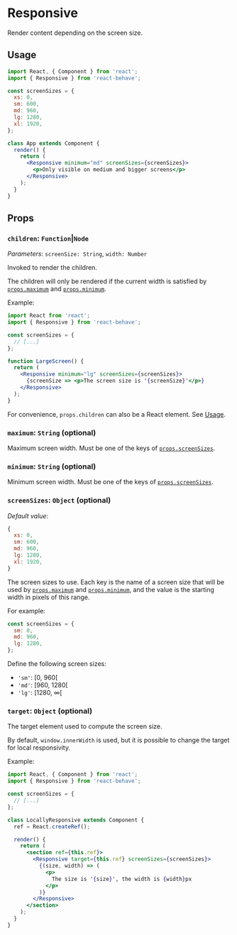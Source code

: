 <!--
  THIS FILE WAS GENERATED!
  Don't make any changes in it, update src/components/Responsive/Responsive.js instead.
  If you still need to make changes in this file, remove this header so it won't be overridden.
-->

# Responsive

[props-minimum]: #minimum-string-optional
[props-maximum]: #maximum-string-optional
[props-screensizes]: #screensizes-object-optional

Render content depending on the screen size.

## Usage

```jsx
import React, { Component } from 'react';
import { Responsive } from 'react-behave';

const screenSizes = {
  xs: 0,
  sm: 600,
  md: 960,
  lg: 1280,
  xl: 1920,
};

class App extends Component {
  render() {
    return (
      <Responsive minimum="md" screenSizes={screenSizes}>
        <p>Only visible on medium and bigger screens</p>
      </Responsive>
    );
  }
}
```

## Props

### `children`: `Function`|`Node`

_Parameters_: `screenSize: String`, `width: Number`

Invoked to render the children.

The children will only be rendered if the current width is satisfied by [`props.maximum`][props-maximum] and [`props.minimum`][props-minimum].

Example:

```jsx
import React from 'react';
import { Responsive } from 'react-behave';

const screenSizes = {
  // [...]
};

function LargeScreen() {
  return (
    <Responsive minimum="lg" screenSizes={screenSizes}>
      {screenSize => <p>The screen size is '{screenSize}'</p>}
    </Responsive>
  );
}
```

For convenience, `props.children` can also be a React element.
See [Usage](#usage).

### `maximum`: `String` (optional)

Maximum screen width.
Must be one of the keys of [`props.screenSizes`][props-screensizes].

### `minimum`: `String` (optional)

Minimum screen width.
Must be one of the keys of [`props.screenSizes`][props-screensizes].

### `screenSizes`: `Object` (optional)

_Default value_:

```jsx
{
  xs: 0,
  sm: 600,
  md: 960,
  lg: 1280,
  xl: 1920,
}
```

The screen sizes to use.
Each key is the name of a screen size that will be used by [`props.maximum`][props-maximum] and [`props.minimum`][props-minimum], and the value is the starting width in pixels of this range.

For example:

```js
const screenSizes = {
  sm: 0,
  md: 960,
  lg: 1280,
};
```

Define the following screen sizes:

- `'sm'`: [0, 960[
- `'md'`: [960, 1280[
- `'lg'`: [1280, ∞[

### `target`: `Object` (optional)

The target element used to compute the screen size.

By default, `window.innerWidth` is used, but it is possible to change the target for local responsivity.

Example:

```jsx
import React, { Component } from 'react';
import { Responsive } from 'react-behave';

const screenSizes = {
  // [...]
};

class LocallyResponsive extends Component {
  ref = React.createRef();

  render() {
    return (
      <section ref={this.ref}>
        <Responsive target={this.ref} screenSizes={screenSizes}>
          {(size, width) => (
            <p>
              The size is '{size}', the width is {width}px
            </p>
          )}
        </Responsive>
      </section>
    );
  }
}
```
